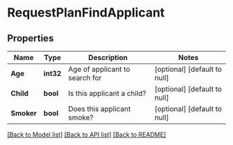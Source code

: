 # RequestPlanFindApplicant

## Properties
Name | Type | Description | Notes
------------ | ------------- | ------------- | -------------
**Age** | **int32** | Age of applicant to search for | [optional] [default to null]
**Child** | **bool** | Is this applicant a child? | [optional] [default to null]
**Smoker** | **bool** | Does this applicant smoke? | [optional] [default to null]

[[Back to Model list]](../README.md#documentation-for-models) [[Back to API list]](../README.md#documentation-for-api-endpoints) [[Back to README]](../README.md)


